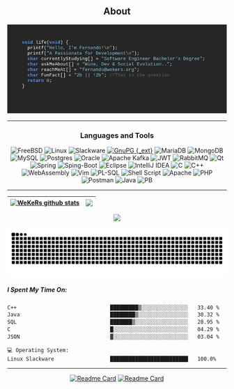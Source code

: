 <div align="center">
  
## About
[![MasterHead](github_banner.png)](https://github.com/wekers)


-------------------
### Languages and Tools  
![FreeBSD](https://img.shields.io/badge/-FreeBSD-%23870000?style=for-the-badge&logo=freebsd&logoColor=white) ![Linux](https://img.shields.io/badge/Linux-FCC624?style=for-the-badge&logo=linux&logoColor=black) ![Slackware](https://img.shields.io/badge/-Slackware-%231357BD?style=for-the-badge&logo=slackware&logoColor=white) [![GnuPG {_ext}](https://img.shields.io/badge/GnuPG_Public_Key-333?style=for-the-badge&logo=GNU%20Privacy%20Guard&logoColor=0093DD)](http://pgp.mit.edu/pks/lookup?search=fernando%40wekers.org&op=index") ![MariaDB](https://img.shields.io/badge/MariaDB-003545?style=for-the-badge&logo=mariadb&logoColor=white) ![MongoDB](https://img.shields.io/badge/MongoDB-%234ea94b.svg?style=for-the-badge&logo=mongodb&logoColor=white) ![MySQL](https://img.shields.io/badge/mysql-%2300f.svg?style=for-the-badge&logo=mysql&logoColor=white) ![Postgres](https://img.shields.io/badge/postgres-%23316192.svg?style=for-the-badge&logo=postgresql&logoColor=white) ![Oracle](https://img.shields.io/badge/Oracle-F80000?style=for-the-badge&logo=oracle&logoColor=white) ![Apache Kafka](https://img.shields.io/badge/Apache%20Kafka-000?style=for-the-badge&logo=apachekafka) ![JWT](https://img.shields.io/badge/JWT-black?style=for-the-badge&logo=JSON%20web%20tokens) ![RabbitMQ](https://img.shields.io/badge/Rabbitmq-FF6600?style=for-the-badge&logo=rabbitmq&logoColor=white) ![Qt](https://img.shields.io/badge/Qt-%41CD52.svg?style=for-the-badge&logo=Qt&logoColor=white) ![Spring](https://img.shields.io/badge/spring-%236DB33F.svg?style=for-the-badge&logo=spring&logoColor=white) ![Sping-Boot](https://img.shields.io/badge/Spring_Boot-F2F4F9?style=for-the-badge&logo=spring-boot) ![Eclipse](https://img.shields.io/badge/Eclipse-FE7A16.svg?style=for-the-badge&logo=Eclipse&logoColor=white) ![IntelliJ IDEA](https://img.shields.io/badge/IntelliJIDEA-000000.svg?style=for-the-badge&logo=intellij-idea&logoColor=white) ![C](https://img.shields.io/badge/c-%2300599C.svg?style=for-the-badge&logo=c&logoColor=white) ![C++](https://img.shields.io/badge/c++-%2300599C.svg?style=for-the-badge&logo=c%2B%2B&logoColor=white) ![WebAssembly](https://img.shields.io/badge/WebAssembly-654FF0?style=for-the-badge&logo=WebAssembly&logoColor=white) ![Vim](https://img.shields.io/badge/VIM-%2311AB00.svg?style=for-the-badge&logo=vim&logoColor=white)  ![PL-SQL](https://img.shields.io/badge/PLSQL-F80000?style=for-the-badge&logo=oracle&logoColor=black) ![Shell Script](https://img.shields.io/badge/shell_script-%23121011.svg?style=for-the-badge&logo=gnu-bash&logoColor=white) ![Apache](https://img.shields.io/badge/apache-%23D42029.svg?style=for-the-badge&logo=apache&logoColor=white) ![PHP](https://img.shields.io/badge/php-%23777BB4.svg?style=for-the-badge&logo=php&logoColor=white) ![Postman](https://img.shields.io/badge/Postman-FF6C37?style=for-the-badge&logo=postman&logoColor=white) ![Java](https://img.shields.io/badge/java-%23ED8B00.svg?style=for-the-badge&logo=openjdk&logoColor=white) ![PB](https://img.shields.io/badge/powerbuilder-666?style=for-the-badge&logoColor=white) 
  
-------------------
  

| <a href="https://github.com/wekers/github-readme-stats"><img align="center" src="https://github-readme-stats.vercel.app/api?username=wekers&include_all_commits=false&count_private=false&hide_border=true" alt="WeKeRs github stats" /></a> | <a href="https://github.com/wekers/github-readme-stats"><img align="center" src="https://github-readme-stats.vercel.app/api/top-langs/?username=wekers&include_all_commits=false&count_private=false&layout=compact&hide_progress=true&hide_border=true" /></a> |
| ------------- | ------------- |

![](https://github-readme-streak-stats.herokuapp.com/?user=wekers&hide_border=false)<br/>
<!--- ![snake gif](https://github.com/wekers/wekers/blob/output/github-contribution-grid-snake.gif) --->
<picture>
  <img
    alt="github contribution grid snake animation"
    src="https://raw.githubusercontent.com/wekers/wekers/output/github-contribution-grid-snake.svg"
  />
</picture>
<!-- 
![](https://github-readme-stats.vercel.app/api?username=wekers&hide_border=false&include_all_commits=false&count_private=false)<br/>
![](https://github-readme-streak-stats.herokuapp.com/?user=wekers&hide_border=false)<br/>
-->
</div>

<div align="left">
  
##### I Spent My Time On:
<!--START_SECTION:waka-->

```txt
C++                              █████████▒░░░░░░░░░░░░░░░   33.40 %
Java                             ████████▒░░░░░░░░░░░░░░░░   30.32 %
SQL                              ███████▒░░░░░░░░░░░░░░░░░   28.95 %
C                                █░░░░░░░░░░░░░░░░░░░░░░░░   04.29 %
JSON                             ▓░░░░░░░░░░░░░░░░░░░░░░░░   03.04 %
```

<!--END_SECTION:waka-->
```text
💻 Operating System:
Linux Slackware                  █████████████████████████   100.0%
```
------
</div>
<div align="center">
  
[![Readme Card](https://github-readme-stats.vercel.app/api/pin?username=wekers&repo=desafio-consulta-vendas)](https://github.com/wekers/desafio-consulta-vendas)
[![Readme Card](https://github-readme-stats.vercel.app/api/pin/?username=wekers&repo=PedidosProdutos)](https://github.com/wekers/PedidosProdutos)

</div>

